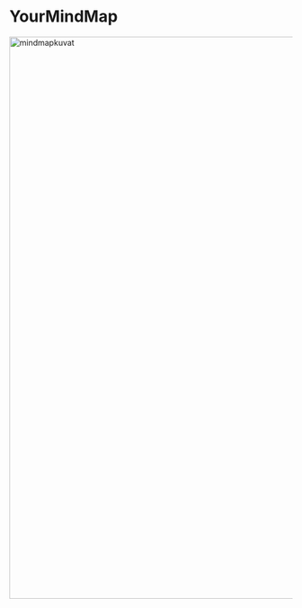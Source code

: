 # YourMindMap
<img width="1000" alt="mindmapkuvat" src="https://user-images.githubusercontent.com/117892331/225334535-7bde7267-faad-462e-b74a-196fc8fd7286.png">

